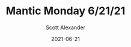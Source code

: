 ---
layout: podcast
title: "Mantic Monday 6/21/21"
author: Scott Alexander
description: https://astralcodexten.substack.com/p/mantic-monday-62121
date: 2021-06-21
length: 1685001
duration: 421
guid: mantic-monday-62121
---